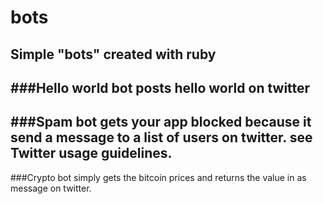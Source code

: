 # bots

Simple "bots" created with ruby
-----------------
###Hello world bot posts hello world on twitter
-----------------
###Spam bot gets your app blocked because it send a message to a list of users on twitter. see Twitter usage guidelines.
-----------------
###Crypto bot simply gets the bitcoin prices and returns the value in as message on twitter.
